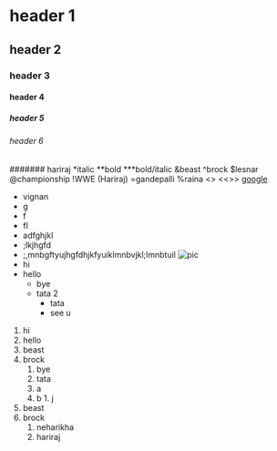 # header 1
## header 2
### header 3
#### header 4
##### header 5
###### header 6
####### hariraj
*italic
**bold
***bold/italic
&beast
^brock
$lesnar
@championship
!WWE
(Hariraj)
=gandepalli
%raina
<hello>
  <<hello>>
  <<<brock>>>
  [google](www.google.com)
  * vignan
  * g
  * f
  * fl
  * adfghjkl
  * ;lkjhgfd
  * ;,mnbgftyujhgfdhjkfyuiklmnbvjkl;lmnbtuil
  ![pic](https://www.google.com/search?q=brock+lesnar&sxsrf=ALeKk00P_xXodRokPFNfd4tvn0DslsLO1w:1617783652582&tbm=isch&source=iu&ictx=1&fir=9FNtqeorDtZ8BM%252CVJy02fj8G8QCfM%252C_&vet=1&usg=AI4_-kQ5iPvohW0h4cuLikovkNdu8a2Nhg&sa=X&ved=2ahUKEwi8nL3f2evvAhWWbysKHdbyCq0Q_h16BAhSEAE#imgrc=9FNtqeorDtZ8BM.jpg)
* hi
* hello
  * bye
  * tata 2
    * tata
    * see u


1. hi
2. hello
3. beast
4. brock
    1. bye
    2. tata
      1. a
      2. b
        1. j
  1. beast
  2. brock
      1. neharikha
      2. hariraj
